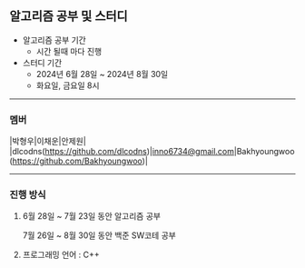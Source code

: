 ## 알고리즘 공부 및 스터디
* 알고리즘 공부 기간
  * 시간 될때 마다 진행
* 스터디 기간
  * 2024년 6월 28일 ~ 2024년 8월 30일
  * 화요일, 금요일 8시
    
---
### 멤버
  |박형우|이채운|안제원| 
  |dlcodns(https://github.com/dlcodns)|inno6734@gmail.com|Bakhyoungwoo(https://github.com/Bakhyoungwoo)|

---
### 진행 방식
  1. 6월 28일 ~ 7월 23일 동안 알고리즘 공부
    
     7월 26일 ~ 8월 30일 동안 백준 SW코테 공부
 
  2. 프로그래밍 언어 : C++

